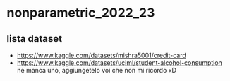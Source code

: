# nonparametric_2022_23

## lista dataset
- https://www.kaggle.com/datasets/mishra5001/credit-card
- https://www.kaggle.com/datasets/uciml/student-alcohol-consumption
ne manca uno, aggiungetelo voi che non mi ricordo xD
